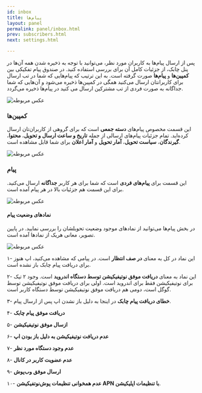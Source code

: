 ```yaml
---
id: inbox
title: پیام‌ها
layout: panel
permalink: panel/inbox.html
prev: subscribers.html
next: settings.html

---
```


پس از ارسال پیام‌ها به کاربران مورد نظر، می‌توانید با توجه به ذخیره شدن همه آن‌ها در پنل چابک، از جزئیات کامل آن برای بررسی استفاده کنید. در صندوق پیام تفکیکی بین **کمپین‌ها** و **پیام‌ها** صورت گرفته است. به این ترتیب که پیام‌هایی که شما در تب ارسال برای کاربرانتان ارسال می‌کنید همگی در کمپین‌ها ذخیره می‌شود و آن‌هایی که شما جداگانه به صورت فردی از تب مشترکین ارسال می‌ کنید در پیام‌ها ذخیره می‌گردد.

![عکس مربوطه](http://uupload.ir/files/d85q_inbox.png)

### کمپین‌ها

این قسمت مخصوص پیام‌های **دسته جمعی** است که برای گروهی از کاربران‌تان ارسال کرده‌اید. تمام جزئیات پیام‌های ارسالی از جمله **تاریخ و ساعت ارسال و تحویل**، **محتوا**، **گیرندگان**، **سیاست تحویل**، **آمار تحویل** و **آمار اعلان** برای شما قابل مشاهده است. 

![عکس مربوطه](http://uupload.ir/files/gxy5_messagec.png)

### پیام

این قسمت برای **پیام‌های فردی** است که شما برای هر کاربر **جداگانه** ارسال می‌کنید. برای این قسمت هم جزئیات بالا در هر پیام آمده است.

![عکس مربوطه](http://uupload.ir/files/7hvb_messageb.png)

#### نمادهای وضعیت پیام

در بخش پیام‌ها می‌توانید از نمادهای موجود وضعیت تحویلشان را بررسی نمایید. در پایین تصویر، معانی هریک از نمادها آمده است.

![عکس مربوطه](http://uupload.ir/files/55xx_message_signs.png)

۱- این نماد در کل به معنای **در صف انتظار** است. در پیامی که مشاهده می‌کنید، اپ هنوز برای دریافت پیام چابک باز نشده است.

۲- این نماد به معنای **دریافت موفق نوتیفیکیشن توسط دستگاه اندروید** است. وجود ۲ تیک برای نوتیفیکیشن فقط برای اندروید است. اولی برای دریافت موفق نوتیفیکیشن توسط گوگل است، دومی هم دریافت موفق نوتیفیکیشن توسط دستگاه کاربر است.

۳- **خطای دریافت پیام چابک** در اینجا به دلیل باز نشدن اپ پس از ارسال پیام.

۴- **دریافت موفق پیام چابک**

۵- **ازسال موفق نوتیفیکیشن**

۶- **عدم دریافت نوتیفیکیشن به دلیل باز بودن اپ**

۷- **عدم وجود دستگاه مورد نظر**

۸- **عدم عضویت کاربر در کانال**

۹- **ارسال موفق وب‌پوش**

۱۰- **عدم همخوانی تنظیمات پوش‌نوتفیکیشن APN با تنظیمات اپلیکیشن**.  
